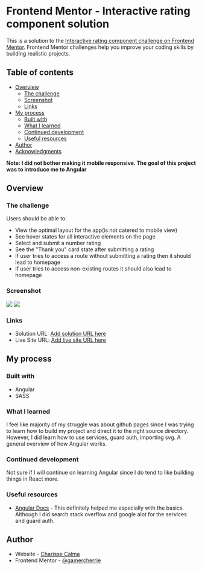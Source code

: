 # Frontend Mentor - Interactive rating component solution

This is a solution to the [Interactive rating component challenge on Frontend Mentor](https://www.frontendmentor.io/challenges/interactive-rating-component-koxpeBUmI). Frontend Mentor challenges help you improve your coding skills by building realistic projects. 

## Table of contents

- [Overview](#overview)
  - [The challenge](#the-challenge)
  - [Screenshot](#screenshot)
  - [Links](#links)
- [My process](#my-process)
  - [Built with](#built-with)
  - [What I learned](#what-i-learned)
  - [Continued development](#continued-development)
  - [Useful resources](#useful-resources)
- [Author](#author)
- [Acknowledgments](#acknowledgments)

**Note: I did not bother making it mobile responsive. The goal of this project was to introduce me to Angular**

## Overview

### The challenge

Users should be able to:

- View the optimal layout for the app(is not catered to mobile view)
- See hover states for all interactive elements on the page
- Select and submit a number rating
- See the "Thank you" card state after submitting a rating
- If user tries to access a route without submitting a rating then it should lead to homepage
- If user tries to access non-existing routes it should also lead to homepage

### Screenshot

![](https://snipboard.io/WuY6Py.jpg)
![](https://snipboard.io/JwvUus.jpg)

### Links

- Solution URL: [Add solution URL here](https://github.com/gamercherrie/submit-rating-component/tree/master)
- Live Site URL: [Add live site URL here](https://gamercherrie.github.io/submit-rating-component/)

## My process

### Built with

- Angular
- SASS

### What I learned

I feel like majority of my struggle was about github pages since I was trying to learn how to build my project and direct it to the right source directory. 
However, I did learn how to use services, guard auth, importing svg. A general overview of how Angular works.

### Continued development

Not sure if I will continue on learning Angular since I do tend to like building things in React more.


### Useful resources

- [Angular Docs](https://angular.dev) - This definitely helped me especially with the basics. Although I did search stack overflow and google alot for the services and guard auth.

## Author

- Website - [Charisse Calma](http://charissecalma.me)
- Frontend Mentor - [@gamercherrie](https://www.frontendmentor.io/profile/gamercherrie)